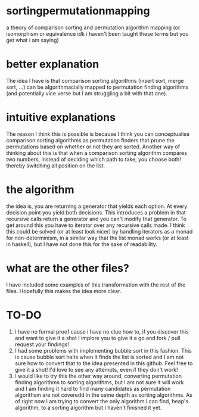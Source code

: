 # sortingpermutationmapping
a theory of comparison sorting and permutation algorithm mapping (or isomorphism or equivalence idk i haven't been taught these terms but you get what i am saying)

# better explanation
The idea I have is that comparison sorting algorithms (insert sort, merge sort, ...) can be algorithmacially mapped to permutation finding algorithms (and potentially vice verse but I am struggling a bit with that one). 

# intuitive explanations 
The reason I think this is possible is because I think you can conceptualise comparison sorting algorithms as permutation finders that prune the permutations based on whether or not they are sorted. Another way of thinking about this is that when a comparison sorting algorithm compares two numbers, instead of deciding which path to take, you choose both! thereby switching all position on the list.

# the algorithm
the idea is, you are returning a generator that yields each option. At every decision point you yield both decisions. This introduces a problem in that recursive calls return a generator and you can't modify that generator. To get around this you have to iterator over any recursive calls made. I think this could be solved (or at least look nicer) by handling iterators as a monad for non-determinism, in a similar way that the list monad works (or at least in haskell), but I have not done this for the sake of readability.

# what are the other files?
I have included some examples of this transformation with the rest of the files. Hopefully this makes the idea more clear.

# TO-DO

1. I have no formal proof cause i have no clue how to, if you discover this and want to give it a shot I implore you to give it a go and fork / pull request your findings!            
2. I had some problems with implementing bubble sort in this fashion. This is cause bubble sort halts when it finds the list is sorted and I am not sure how to convert that to the idea presented in this github. Feel free to give it a shot! I'd love to see any attempts, even if they don't work!              
3. I would like to try this the other way around, converting permutation finding algorithms to sorting algorithms, but I am not sure it will work and I am finding it hard to find many candidates as permutation algorithsm are not coveredd in the same depth as sorting algorithms. As of right now I am trying to convert the only algorithm I can find, heap's algorithm, to a sorting algorithm but I haven't finished it yet.           
